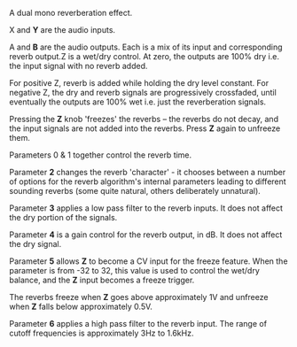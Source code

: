 
A dual mono reverberation effect.

X and **Y** are the audio inputs.

A and **B** are the audio outputs. Each is a mix of its input and corresponding reverb output.Z is a wet/dry control. At
zero, the outputs are 100% dry i.e. the input signal with no reverb added.

For positive Z, reverb is added while holding the dry level constant. For negative Z, the dry and reverb signals are
progressively crossfaded, until eventually the outputs are 100% wet i.e. just the reverberation signals.

Pressing the **Z** knob 'freezes' the reverbs – the reverbs do not decay, and the input signals are not added into the
reverbs. Press **Z** again to unfreeze them.

Parameters 0 & 1 together control the reverb time.

Parameter **2** changes the reverb 'character' - it chooses between a number of options for the reverb algorithm's internal
parameters leading to different sounding reverbs (some quite natural, others deliberately unnatural).

Parameter **3** applies a low pass filter to the reverb inputs. It does not affect the dry portion of the signals.

Parameter **4** is a gain control for the reverb output, in dB. It does not affect the dry signal.

Parameter **5** allows **Z** to become a CV input for the freeze feature. When the parameter is from -32 to 32, this value is
used to control the wet/dry balance, and the **Z** input becomes a freeze trigger.

The reverbs freeze when **Z** goes above approximately 1V and unfreeze when **Z** falls below approximately 0.5V.

Parameter **6** applies a high pass filter to the reverb input. The range of cutoff frequencies is approximately 3Hz to
1.6kHz.
